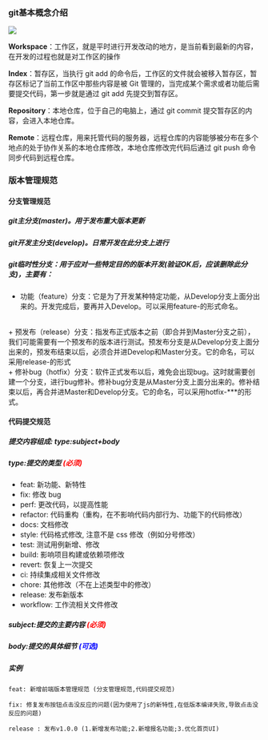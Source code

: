 ### git基本概念介绍
<img src="./img/gitwork.awebp"></img>
<p> <b>Workspace</b>：工作区，就是平时进行开发改动的地方，是当前看到最新的内容，在开发的过程也就是对工作区的操作</p>
<p><b>Index</b>：暂存区，当执行 git add 的命令后，工作区的文件就会被移入暂存区，暂存区标记了当前工作区中那些内容是被 Git 管理的，当完成某个需求或者功能后需要提交代码，第一步就是通过 git add 先提交到暂存区。
<p><b> Repository</b>：本地仓库，位于自己的电脑上，通过 git commit 提交暂存区的内容，会进入本地仓库。
<p><b>Remote</b>：远程仓库，用来托管代码的服务器，远程仓库的内容能够被分布在多个地点的处于协作关系的本地仓库修改，本地仓库修改完代码后通过 git push 命令同步代码到远程仓库。

### 版本管理规范

#### 分支管理规范

#####  git主分支(master)。用于发布重大版本更新

##### git开发主分支(develop)。日常开发在此分支上进行

##### git临时性分支：用于应对一些特定目的的版本开发(验证OK后，应该删除此分支)，主要有： 　

+ 功能（feature）分支：它是为了开发某种特定功能，从Develop分支上面分出来的。开发完成后，要再并入Develop。可以采用feature-的形式命名。
<br>
+ 预发布（release）分支：指发布正式版本之前（即合并到Master分支之前），我们可能需要有一个预发布的版本进行测试。预发布分支是从Develop分支上面分出来的，预发布结束以后，必须合并进Develop和Master分支。它的命名，可以采用release-的形式
<br>
+ 修补bug（hotfix）分支：软件正式发布以后，难免会出现bug。这时就需要创建一个分支，进行bug修补。修补bug分支是从Master分支上面分出来的。修补结束以后，再合并进Master和Develop分支。它的命名，可以采用hotfix-***的形式。

#### 代码提交规范

##### 提交内容组成: type:subject+body

##### type:提交的类型 **<font color=red>(必须)</font>**
+ feat: 新功能、新特性
+ fix: 修改 bug
+ perf: 更改代码，以提高性能
+ refactor: 代码重构（重构，在不影响代码内部行为、功能下的代码修改）
+ docs: 文档修改
+ style: 代码格式修改, 注意不是 css 修改（例如分号修改）
+ test: 测试用例新增、修改
+ build: 影响项目构建或依赖项修改
+ revert: 恢复上一次提交
+ ci: 持续集成相关文件修改
+ chore: 其他修改（不在上述类型中的修改）
+ release: 发布新版本
+ workflow: 工作流相关文件修改   

##### subject:提交的主要内容 **<font color=red>(必须)</font>**

##### body:提交的具体细节 **<font color=blue>(可选)</font>**

##### 实例  

    feat: 新增前端版本管理规范 (分支管理规范,代码提交规范)
    
    fix: 修复发布按钮点击没反应的问题(因为使用了js的新特性,在低版本编译失败,导致点击没反应的问题)
    
    release : 发布v1.0.0 (1.新增发布功能;2.新增报名功能;3.优化首页UI)



